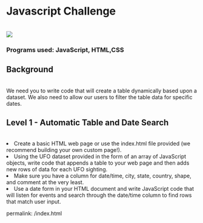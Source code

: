 # Javascript Challenge
<br> 
<img src = "https://cdn.mos.cms.futurecdn.net/LeBCZwWxJL9HcpTAu8pQVJ-320-80.jpg" > 

### Programs used: JavaScript, HTML,CSS

## Background 
<br>
We need you to write code that will create a table dynamically based upon a dataset. We also need to allow our users to filter the table data for specific dates. 

## Level 1 - Automatic Table and Date Search 
<br>

<li> Create a basic HTML web page or use the index.html file provided (we recommend building your own custom page!).

<li> Using the UFO dataset provided in the form of an array of JavaScript objects, write code that appends a table to your web page and then adds new rows of data for each UFO sighting.

<li> Make sure you have a column for date/time, city, state, country, shape, and comment at the very least.

<li> Use a date form in your HTML document and write JavaScript code that will listen for events and search through the date/time column to find rows that match user input.
  
permalink: /index.html







